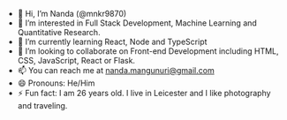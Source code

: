 - 👋 Hi, I’m Nanda (@mnkr9870)
- 👀 I’m interested in Full Stack Development, Machine Learning and Quantitative Research.
- 🌱 I’m currently learning React, Node and TypeScript
- 💞️ I’m looking to collaborate on Front-end Development including HTML, CSS, JavaScript, React or Flask.
- 📫 You can reach me at nanda.mangunuri@gmail.com
- 😄 Pronouns: He/Him
- ⚡ Fun fact: I am 26 years old. I live in Leicester and I like photography and traveling.

<!---
mnkr9870/mnkr9870 is a ✨ special ✨ repository because its `README.md` (this file) appears on your GitHub profile.
You can click the Preview link to take a look at your changes.
--->
